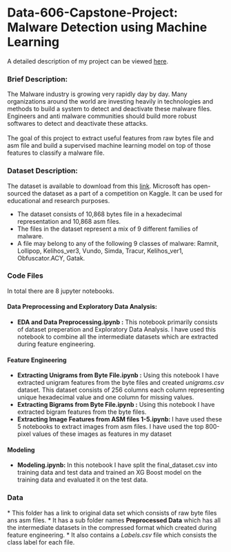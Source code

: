 # Data-606-Capstone-Project: Malware Detection using Machine Learning

A detailed description of my project can be viewed <a href="https://sites.google.com/umbc.edu/data606/spring-21-section-2/nikhil-goparapu?authuser=0">here</a>. <br>

<h3>Brief Description:</h3>
    The Malware industry is growing very rapidly day by day. Many organizations around the world are investing heavily in technologies and methods to build a system to detect and deactivate these malware files. Engineers and anti malware communities should build more robust softwares to detect and deactivate these attacks.<br>
<br>   
The goal of this project to extract useful features from raw bytes file and asm file and build a supervised machine learning model on top of those features to classify a malware file.<br>


<h3>Dataset Description:</h3>
The dataset is available to download from this <a href="https://www.kaggle.com/c/malware-classification/data">link</a>. Microsoft has open-sourced the dataset as a part of a competition on Kaggle. It can be used for educational and research purposes. <br>

* The dataset consists of 10,868 bytes file in a hexadecimal representation and 10,868 asm files.<br>
* The files in the dataset represent a mix of 9 different families of malware.<br>
* A file may belong to any of the following 9 classes of malware: Ramnit, Lollipop, Kelihos_ver3, Vundo, Simda, Tracur, Kelihos_ver1, Obfuscator.ACY, Gatak.<br>

<h3>Code Files</h3>
In total there are 8 jupyter notebooks.<br>

<h4>Data Preprocessing and Exploratory Data Analysis:</h4>
<ul>
<li> <b>EDA and Data Preprocessing.ipynb :</b> This notebook primarily consists of dataset preperation and Exploratory Data Analysis. I have used this notebook to combine all the intermediate datasets which are extracted during feature engineering.</li>
</ul>

<h4>Feature Engineering</h4>
<ul>
    <li><b>Extracting Unigrams from Byte File.ipynb :</b> Using this notebook I have extracted unigram features from the byte files and created <i>unigrams.csv</i> dataset. This dataset consists of 256 columns each column representing unique hexadecimal value and one column for missing values.</li>

<li><b>Extracting Bigrams from Byte File.ipynb :</b> Using this notebook I have extracted bigram features from the byte files.</li>

<li><b>Extracting Image Features from ASM files 1-5.ipynb: </b> I have used these 5 notebooks to extract images from asm files. I have used the top 800-pixel values of these images as features in my dataset</li>
</ul>

<h4>Modeling</h4>
<ul>
    <li>
<b>Modeling.ipynb: </b> In this notebook I have split the final_dataset.csv into training data and test data and trained an XG Boost model on the training data and evaluated it on the test data.</li>
</ul>
 
<h3>Data</h3>
* This folder has a link to original data set which consists of raw byte files ans asm files. 
* It has a sub folder names <b>Preprocessed Data</b> which has all the intermediate datasets in the compressed format which created during feature engineering.
* It also contains a <i>Labels.csv</i> file which consists the class label for each file.
